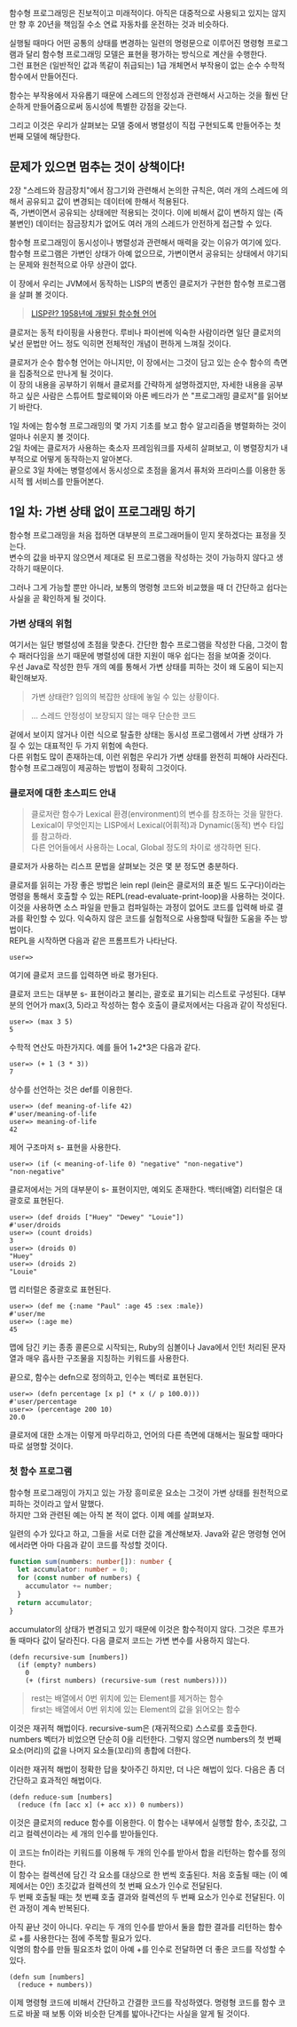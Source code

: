 함수형 프로그래밍은 진보적이고 미래적이다. 아직은 대중적으로 사용되고 있지는 않지만 향 후 20년을 책임질 수소 연료 자동차를 운전하는 것과 비슷하다.

실행될 때마다 어떤 공통의 상태를 변경하는 일련의 명령문으로 이루어진 명령형 프로그램과 달리 함수형 프로그래밍 모델은 표현을 평가하는 방식으로 계산을 수행한다.  
그런 표현은 (일반적인 값과 똑같이 취급되는) 1급 개체면서 부작용이 없는 순수 수학적 함수에서 만들어진다.  

함수는 부작용에서 자유롭기 때문에 스레드의 안정성과 관련해서 사고하는 것을 훨씬 단순하게 만들어줌으로써 동시성에 특별한 강점을 갖는다.  

그리고 이것은 우리가 살펴보는 모델 중에서 병렬성이 직접 구현되도록 만들어주는 첫 번째 모델에 해당한다.

## 문제가 있으면 멈추는 것이 상책이다!

2장 "스레드와 잠금장치"에서 잠그기와 관련해서 논의한 규칙은, 여러 개의 스레드에 의해서 공유되고 값이 변경되는 데이터에 한해서 적용된다.  
즉, 가변이면서 공유되는 상태에만 적용되는 것이다. 이에 비해서 값이 변하지 않는 (즉 불변인) 데이터는 잠금장치가 없어도 여러 개의 스레드가 안전하게 접근할 수 있다.

함수형 프로그래밍이 동시성이나 병렬성과 관련해서 매력을 갖는 이유가 여기에 있다. 함수형 프로그램은 가변인 상태가 아예 없으므로, 가변이면서 공유되는 상태에서 야기되는 문제와 원천적으로 아무 상관이 없다.

이 장에서 우리는 JVM에서 동작하는 LISP의 변종인 클로저가 구현한 함수형 프로그램을 살펴 볼 것이다.  

> [LISP란? 1958년에 개발된 함수형 언어](https://ko.m.wikipedia.org/wiki/%EB%A6%AC%EC%8A%A4%ED%94%84)

클로저는 동적 타이핑을 사용한다. 루비나 파이썬에 익숙한 사람이라면 일단 클로저의 낯선 문법만 어느 정도 익히면 전체적인 개념이 편하게 느껴질 것이다.  

클로저가 순수 함수형 언어는 아니지만, 이 장에서는 그것이 담고 있는 순수 함수의 측면을 집중적으로 만나게 될 것이다.  
이 장의 내용을 공부하기 위해서 클로저를 간략하게 설명하겠지만, 자세한 내용을 공부하고 싶은 사람은 스튜어트 할로웨이와 아론 베드라가 쓴 "프로그래밍 클로저"를 읽어보기 바란다.

1일 차에는 함수형 프로그래밍의 몇 가지 기초를 보고 함수 알고리즘을 병렬화하는 것이 얼마나 쉬운지 볼 것이다.  
2일 차에는 클로저가 사용하는 축소자 프레임워크를 자세히 살펴보고, 이 병렬장치가 내부적으로 어떻게 동작하는지 알아본다.  
끝으로 3일 차에는 병렬성에서 동시성으로 초점을 옮겨서 퓨처와 프라미스를 이용한 동시적 웹 서비스를 만들어본다.

## 1일 차: 가변 상태 없이 프로그래밍 하기

함수형 프로그래밍을 처음 접하면 대부분의 프로그래머들이 믿지 못하겠다는 표정을 짓는다.  
변수의 값을 바꾸지 않으면서 제대로 된 프로그램을 작성하는 것이 가능하지 않다고 생각하기 때문이다.  

그러나 그게 가능할 뿐만 아니라, 보통의 명령형 코드와 비교했을 때 더 간단하고 쉽다는 사실을 곧 확인하게 될 것이다.

### 가변 상태의 위험

여기서는 일단 병렬성에 초점을 맞춘다. 간단한 함수 프로그램을 작성한 다음, 그것이 함수 패러다임을 쓰기 때문에 병렬성에 대한 지원이 매우 쉽다는 점을 보여줄 것이다.  
우선 Java로 작성한 한두 개의 예를 통해서 가변 상태를 피하는 것이 왜 도움이 되는지 확인해보자.

> 가변 상태란? 임의의 복잡한 상태에 놓일 수 있는 상황이다.

> ... 스레드 안정성이 보장되지 않는 매우 단순한 코드

겉에서 보이지 않거나 이런 식으로 탈출한 상태는 동시성 프로그램에서 가변 상태가 가질 수 있는 대표적인 두 가지 위험에 속한다.  
다른 위험도 많이 존재하는데, 이런 위험은 우리가 가변 상태를 완전히 피해야 사라진다.  
함수형 프로그래밍이 제공하는 방법이 정확히 그것이다.

### 클로저에 대한 초스피드 안내

> 클로저란 함수가 Lexical 환경(environment)의 변수를 참조하는 것을 말한다.  
> Lexical이 무엇인지는 LISP에서 Lexical(어휘적)과 Dynamic(동적) 변수 타입를 참고하라.  
> 다른 언어들에서 사용하는 Local, Global 정도의 차이로 생각하면 된다.

클로저가 사용하는 리스프 문법을 살펴보는 것은 몇 분 정도면 충분하다.

클로저를 읽히는 가장 좋은 방법은 lein repl (lein은 클로저의 표준 빌드 도구다)이라는 명령을 통해서 호출할 수 있는 REPL(read-evaluate-print-loop)을 사용하는 것이다.  
이것을 사용하면 소스 파일을 만들고 컴파일하는 과정이 없어도 코드를 입력해 바로 결과를 확인할 수 있다. 익숙하지 않은 코드를 실험적으로 사용할때 탁월한 도움을 주는 방법이다.  
REPL을 시작하면 다음과 같은 프롬프트가 나타난다.

```REPL
user=>
```

여기에 클로저 코드를 입력하면 바로 평가된다.

클로저 코드는 대부분 s- 표현이라고 불리는, 괄호로 표기되는 리스트로 구성된다. 대부분의 언어가 max(3, 5)라고 작성하는 함수 호출이 클로저에서는 다음과 같이 작성된다.

```REPL
user=> (max 3 5)
5
```

수학적 연산도 마찬가지다. 예를 들어 1+2*3은 다음과 같다.

```REPL
user=> (+ 1 (3 * 3))
7
```

상수를 선언하는 것은 def를 이용한다.

```REPL
user=> (def meaning-of-life 42)
#'user/meaning-of-life
user=> meaning-of-life
42
```

제어 구조마저 s- 표현을 사용한다.

```REPL
user=> (if (< meaning-of-life 0) "negative" "non-negative")
"non-negative"
```

클로저에서는 거의 대부분이 s- 표현이지만, 예외도 존재한다. 백터(배열) 리터럴은 대괄호로 표현된다.

```REPL
user=> (def droids ["Huey" "Dewey" "Louie"])
#'user/droids
user=> (count droids)
3
user=> (droids 0)
"Huey"
user=> (droids 2)
"Louie"
```

맵 리터럴은 중괄호로 표현된다.

```REPL
user=> (def me {:name "Paul" :age 45 :sex :male})
#'user/me
user=> (:age me)
45
```

맵에 담긴 키는 종종 콜론으로 시작되는, Ruby의 심볼이나 Java에서 인턴 처리된 문자열과 매우 흡사한 구조물을 지칭하는 키워드를 사용한다. 

끝으로, 함수는 defn으로 정의하고, 인수는 벡터로 표현된다.

```REPL
user=> (defn percentage [x p] (* x (/ p 100.0)))
#'user/percentage
user=> (percentage 200 10)
20.0
```

클로저에 대한 소개는 이렇게 마무리하고, 언어의 다른 측면에 대해서는 필요할 때마다 따로 설명할 것이다.

### 첫 함수 프로그램

함수형 프로그래밍이 가지고 있는 가장 흥미로운 요소는 그것이 가변 상태를 원천적으로 피하는 것이라고 앞서 말했다.  
하지만 그와 관련된 예는 아직 본 적이 없다. 이제 예를 살펴보자.

일련의 수가 있다고 하고, 그들을 서로 더한 값을 계산해보자. Java와 같은 명령형 언어에서라면 아마 다음과 같이 코드를 작성할 것이다.  

```typescript
function sum(numbers: number[]): number {
  let accumulator: number = 0;
  for (const number of numbers) {
    accumulator += number;
  }
  return accumulator;
}
```

accumulator의 상태가 변경되고 있기 때문에 이것은 함수적이지 않다. 그것은 루프가 돌 때마다 값이 달라진다. 다음 클로저 코드는 가변 변수를 사용하지 않는다.

```REPL
(defn recursive-sum [numbers])
  (if (empty? numbers)
    0
    (+ (first numbers) (recursive-sum (rest numbers))))
```

> rest는 배열에서 0번 위치에 있는 Element를 제거하는 함수  
> first는 배열에서 0번 위치에 있는 Element의 값을 읽어오는 함수

이것은 재귀적 해법이다. recursive-sum은 (재귀적으로) 스스로를 호출한다. numbers 벡터가 비었으면 단순히 0을 리턴한다. 그렇지 않으면 numbers의 첫 번째 요소(머리)의 값을 나머지 요소들(꼬리)의 총합에 더한다.  

이러한 재귀적 해법이 정확한 답을 찾아주긴 하지만, 더 나은 해법이 있다. 다음은 좀 더 간단하고 효과적인 해법이다.  

```REPL
(defn reduce-sum [numbers]
  (reduce (fn [acc x] (+ acc x)) 0 numbers))
```

이것은 클로저의 reduce 함수를 이용한다. 이 함수는 내부에서 실행할 함수, 초깃값, 그리고 컬렉션이라는 세 개의 인수를 받아들인다.

이 코드는 fn이라는 키워드를 이용해 두 개의 인수를 받아서 합을 리턴하는 함수를 정의한다.  
이 함수는 컬렉션에 담긴 각 요소를 대상으로 한 번씩 호출된다. 처음 호출될 때는 (이 예제에서는 0인) 초깃값과 컬렉션의 첫 번째 요소가 인수로 전달된다.  
두 번째 호출될 때는 첫 번쨰 호출 결과와 컬렉션의 두 번째 요소가 인수로 전달된다. 이런 과정이 계속 반복된다.

아직 끝난 것이 아니다. 우리는 두 개의 인수를 받아서 둘을 합한 결과를 리턴하는 함수로 +를 사용한다는 점에 주목할 필요가 있다.  
익명의 함수를 만들 필요조차 없이 아예 +를 인수로 전달하면 더 좋은 코드를 작성할 수 있다.

```REPL
(defn sum [numbers]
  (reduce + numbers))
```

이제 명령형 코드에 비해서 간단하고 간결한 코드를 작성하였다. 명령형 코드를 함수 코드로 바꿀 때 보통 이와 비슷한 단계를 밟아나간다는 사실을 알게 될 것이다.